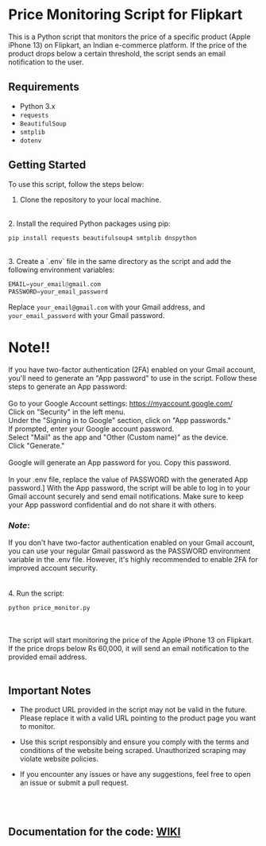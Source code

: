 
# Price Monitoring Script for Flipkart

This is a Python script that monitors the price of a specific product (Apple iPhone 13) on Flipkart, an Indian e-commerce platform. If the price of the product drops below a certain threshold, the script sends an email notification to the user.

## Requirements

-   Python 3.x
-   `requests`
-   `BeautifulSoup`
-   `smtplib`
-   `dotenv`<br />

## Getting Started

To use this script, follow the steps below:
<br />
1.  Clone the repository to your local machine.
<br /> 
2.  Install the required Python packages using pip:
    
```python
pip install requests beautifulsoup4 smtplib dnspython
```
<br />
3.  Create a `.env` file in the same directory as the script and add the following environment variables:

```python
EMAIL=your_email@gmail.com
PASSWORD=your_email_password
```

Replace `your_email@gmail.com` with your Gmail address, and `your_email_password` with your Gmail password. 

# Note!! 
If you have two-factor authentication (2FA) enabled on your Gmail account, you'll need to generate an "App password" to use in the script. Follow these steps to generate an App password:
<br /><br />
Go to your Google Account settings: https://myaccount.google.com/
<br />
Click on "Security" in the left menu.
<br />
Under the "Signing in to Google" section, click on "App passwords."
<br />
If prompted, enter your Google account password.
<br />
Select "Mail" as the app and "Other (Custom name)" as the device.
<br />
Click "Generate."
<br /><br />
Google will generate an App password for you. Copy this password.
<br /><br />
In your .env file, replace the value of PASSWORD with the generated App password.]
With the App password, the script will be able to log in to your Gmail account securely and send email notifications. Make sure to keep your App password confidential and do not share it with others.

### *Note*: 
If you don't have two-factor authentication enabled on your Gmail account, you can use your regular Gmail password as the PASSWORD environment variable in the .env file. However, it's highly recommended to enable 2FA for improved account security.
<br /><br /><br />
4. Run the script:

```python
python price_monitor.py
```
<br /><br />
The script will start monitoring the price of the Apple iPhone 13 on Flipkart. If the price drops below Rs 60,000, it will send an email notification to the provided email address.
<br /><br />
## Important Notes

-   The product URL provided in the script may not be valid in the future. Please replace it with a valid URL pointing to the product page you want to monitor.
    
-   Use this script responsibly and ensure you comply with the terms and conditions of the website being scraped. Unauthorized scraping may violate website policies.
    
-   If you encounter any issues or have any suggestions, feel free to open an issue or submit a pull request.

<br /><br />

## Documentation for the code: [WIKI](https://github.com/Chirag529/Price_Tracker/wiki)
